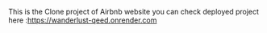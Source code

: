 This is the Clone project of Airbnb website
you can check deployed project here :https://wanderlust-qeed.onrender.com
